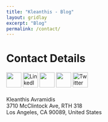 ```yaml
---
title: "Kleanthis - Blog"
layout: gridlay
excerpt: "Blog"
permalink: /contact/
---
```


# Contact Details

<div style="margin-top: 20px;">
<a href="mailto:k.avramidis@windowslive.com" target="_blank"><img src="https://img.shields.io/badge/Gmail-D14836?style=for-the-badge&logo=gmail&logoColor=white" height=40 /></a>
<a href="https://www.linkedin.com/in/kleanthis-avramidis-274a91114/" target="_blank"><img height=40 alt="LinkedIn" src="https://img.shields.io/badge/linkedin-%230077B5.svg?&style=for-the-badge&logo=linkedin&logoColor=white" /></a>
<a href="https://scholar.google.com/citations?user=mxLN1rUAAAAJ&hl=en" target="_blank"><img height=40 src="https://img.shields.io/badge/-Scholar-326ac5?style=for-the-badge&logo=Google-Scholar&logoColor=white" /></a>
  <a href="https://github.com/klean2050" target="_blank"><img height=40 src="https://img.shields.io/badge/github-%23121011.svg?style=for-the-badge&logo=github&logoColor=white" /></a>
<a href="https://twitter.com/KAvramidis" target="_blank"><img alt="Twitter" height=40 src="https://img.shields.io/badge/Twitter-1DA1F2?style=for-the-badge&logo=twitter&logoColor=white" /></a>
</div>

<div style="margin-top: 20px;">
Kleanthis Avramidis<br />
3710 McClintock Ave, RTH 318<br />
Los Angeles, CA 90089, United States
</div>
